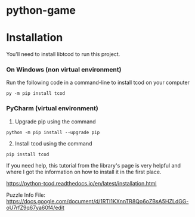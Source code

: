 # python-game

# Installation

You'll need to install libtcod to run this project.

### On Windows (non virtual environment)

Run the following code in a command-line to install tcod on your computer
```
py -m pip install tcod
```

### PyCharm (virtual environment)

1. Upgrade pip using the command
```
python -m pip install --upgrade pip
```

2. Install tcod using the command
```
pip install tcod
```

If you need help, this tutorial from the library's page is very helpful and where I got the information on how to install it in the first place.

https://python-tcod.readthedocs.io/en/latest/installation.html

Puzzle Info File:
https://docs.google.com/document/d/1RTI1KXnnTR8Qo6oZBsA5HZLdGG-oU7rfZ9q67ya60f4/edit
